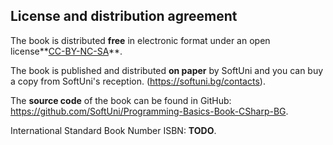 ## License and distribution agreement

The book is distributed **free** in electronic format under an open license**[CC-BY-NC-SA](https://creativecommons.org/licenses/by-nc-sa/4.0/)**.

The book is published and distributed **on paper** by SoftUni and you can buy a copy from SoftUni's reception. (https://softuni.bg/contacts).

The **source code** of the book can be found in GitHub: https://github.com/SoftUni/Programming-Basics-Book-CSharp-BG.

International Standard Book Number ISBN: **TODO**.
